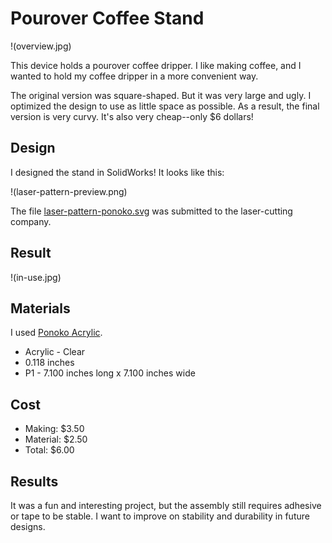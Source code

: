 # Pourover Coffee Stand

!(overview.jpg)

This device holds a pourover coffee dripper. I like making coffee, and I wanted to hold my coffee dripper in a more convenient way.

The original version was square-shaped. But it was very large and ugly. I optimized the design to use as little space as possible. As a result, the final version is very curvy. It's also very cheap--only $6 dollars!

## Design

I designed the stand in SolidWorks! It looks like this:

!(laser-pattern-preview.png)

The file [laser-pattern-ponoko.svg](laser-pattern-ponoko.svg) was submitted to the laser-cutting company.

## Result

!(in-use.jpg)

## Materials

I used [Ponoko Acrylic](https://www.ponoko.com/make-and-sell/show-material/72-acrylic-clear).

* Acrylic - Clear
* 0.118 inches
* P1 - 7.100 inches long x 7.100 inches wide

## Cost

* Making: $3.50
* Material: $2.50
* Total: $6.00

## Results

It was a fun and interesting project, but the assembly still requires adhesive or tape to be stable. I want to improve on stability and durability in future designs.